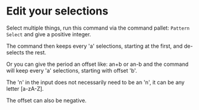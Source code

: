 # Edit your selections
Select multiple things, run this command via the command pallet: `Pattern Select` and give a positive integer.

The command then keeps every 'a' selections, starting at the first, and de-selects the rest.

Or you can give the period an offset like: an+b or an-b and the command will keep every 'a' selections, starting with offset 'b'.

The 'n' in the input does not necessarily need to be an 'n', it can be any letter \[a-zA-Z\].

The offset can also be negative.

